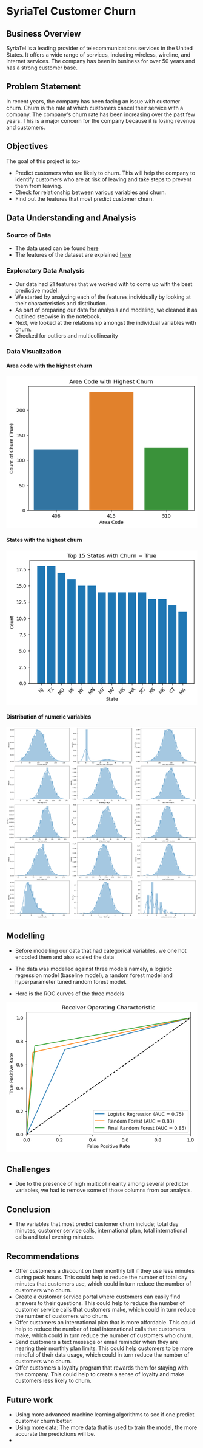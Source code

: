 # SyriaTel Customer Churn

## Business Overview

SyriaTel is a leading provider of telecommunications services in the United States. It offers a wide range of services, including wireless, wireline, and internet services. The company has been in business for over 50 years and has a strong customer base.

## Problem Statement

In recent years, the company has been facing an issue with customer churn. Churn is the rate at which customers cancel their service with a company. The company's churn rate has been increasing over the past few years. This is a major concern for the company because it is losing revenue and customers.

## Objectives

The goal of this project is to:-

- Predict customers who are likely to churn. This will help the company to identify customers who are at risk of leaving and take steps to prevent them from leaving.
- Check for relationship between various variables and churn.
- Find out the features that most predict customer churn.

## Data Understanding and Analysis

### Source of Data

- The data used can be found [here](https://www.kaggle.com/datasets/becksddf/churn-in-telecoms-dataset)
- The features of the dataset are explained [here](Data.md)

### Exploratory Data Analysis

- Our data had 21 features that we worked with to come up with the best predictive model.
- We started by analyzing each of the features individually by looking at their characteristics and distribution.
- As part of preparing our data for analysis and modeling, we cleaned it as outlined stepwise in the notebook.
- Next, we looked at the relationship amongst the individual variables with churn.
- Checked for outliers and multicollinearity

### Data Visualization

#### Area code with the highest churn

![area_code_churn](images/area_code_churn.png)

#### States with the highest churn

![States_churn](images/states_churn.png)

#### Distribution of numeric variables

![Numeric_distribution](images/numeric_dist.png)

## Modelling

- Before modelling our data that had categorical variables, we one hot encoded them and also scaled the data
- The data was modelled against three models namely, a logistic regression model (baseline model), a random forest model and hyperparameter tuned random forest model.

- Here is the ROC curves of the three models

![Roc](images/roc.png)

## Challenges

- Due to the presence of high multicollinearity among several predictor variables, we had to remove some of those columns from our analysis.

## Conclusion

- The variables that most predict customer churn include; total day minutes, customer service calls, international plan, total international calls and total evening minutes.

## Recommendations

- Offer customers a discount on their monthly bill if they use less minutes during peak hours. This could help to reduce the number of total day minutes that customers use, which could in turn reduce the number of customers who churn.
- Create a customer service portal where customers can easily find answers to their questions. This could help to reduce the number of customer service calls that customers make, which could in turn reduce the number of customers who churn.
- Offer customers an international plan that is more affordable. This could help to reduce the number of total international calls that customers make, which could in turn reduce the number of customers who churn.
- Send customers a text message or email reminder when they are nearing their monthly plan limits. This could help customers to be more mindful of their data usage, which could in turn reduce the number of customers who churn.
- Offer customers a loyalty program that rewards them for staying with the company. This could help to create a sense of loyalty and make customers less likely to churn.

## Future work

- Using more advanced machine learning algorithms to see if one predict customer churn better.
- Using more data: The more data that is used to train the model, the more accurate the predictions will be. 
- 
